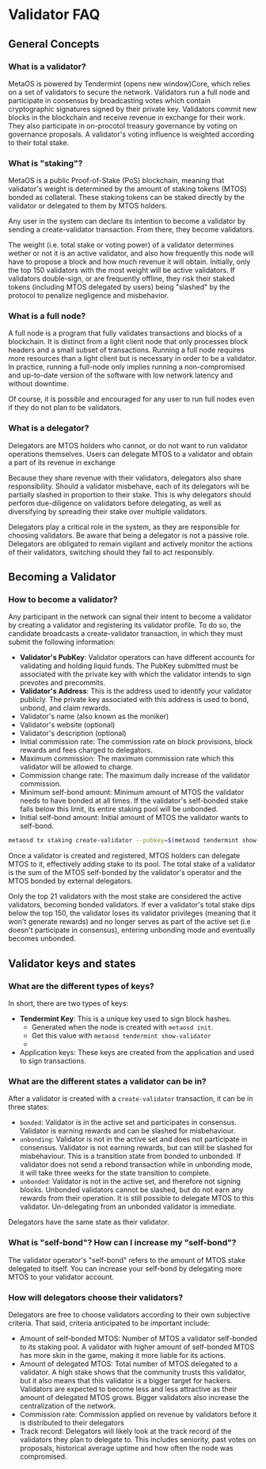 # Validator FAQ

## General Concepts

### What is a validator?
MetaOS is powered by Tendermint (opens new window)Core, which relies on a set of validators to secure the network. 
Validators run a full node and participate in consensus by broadcasting votes which contain cryptographic signatures signed by their private key.
Validators commit new blocks in the blockchain and receive revenue in exchange for their work. 
They also participate in on-procotol treasury governance by voting on governance proposals. 
A validator's voting influence is weighted according to their total stake.


### What is "staking"?
MetaOS is a public Proof-of-Stake (PoS) blockchain, meaning that validator's weight is determined by the amount of staking tokens (MTOS) bonded as collateral. 
These staking tokens can be staked directly by the validator or delegated to them by MTOS holders.

Any user in the system can declare its intention to become a validator by sending a create-validator transaction. From there, they become validators.

The weight (i.e. total stake or voting power) of a validator determines wether or not it is an active validator, 
and also how frequently this node will have to propose a block and how much revenue it will obtain. Initially, 
only the top 150 validators with the most weight will be active validators. If validators double-sign,
or are frequently offline, they risk their staked tokens (including MTOS delegated by users) being "slashed" by the protocol to penalize negligence and misbehavior.

### What is a full node?
A full node is a program that fully validates transactions and blocks of a blockchain.
It is distinct from a light client node that only processes block headers and a small subset of transactions.
Running a full node requires more resources than a light client but is necessary in order to be a validator. 
In practice, running a full-node only implies running a non-compromised and up-to-date version of the software with low network latency and without downtime.

Of course, it is possible and encouraged for any user to run full nodes even if they do not plan to be validators.

### What is a delegator?

Delegators are MTOS holders who cannot, or do not want to run validator operations themselves. 
Users can delegate MTOS to a validator and obtain a part of its revenue in exchange 

Because they share revenue with their validators, delegators also share responsibility. Should a validator misbehave, 
each of its delegators will be partially slashed in proportion to their stake. 
This is why delegators should perform due-diligence on validators before delegating, 
as well as diversifying by spreading their stake over multiple validators.

Delegators play a critical role in the system, as they are responsible for choosing validators.
Be aware that being a delegator is not a passive role. Delegators are obligated to remain vigilant and actively monitor the actions of their validators, 
switching should they fail to act responsibly.

## Becoming a Validator
### How to become a validator?
Any participant in the network can signal their intent to become a validator by creating a validator and registering its validator profile. 
To do so, the candidate broadcasts a create-validator transaction, in which they must submit the following information:

- **Validator's PubKey**: Validator operators can have different accounts for validating and holding liquid funds. 
The PubKey submitted must be associated with the private key with which the validator intends to sign prevotes and precommits.
- **Validator's Address**: This is the address used to identify your validator publicly. The private key associated with this address is used to bond, unbond, and claim rewards.
- Validator's name (also known as the moniker)
- Validator's website (optional)
- Validator's description (optional)
- Initial commission rate: The commission rate on block provisions, block rewards and fees charged to delegators. 
- Maximum commission: The maximum commission rate which this validator will be allowed to charge. 
- Commission change rate: The maximum daily increase of the validator commission. 
- Minimum self-bond amount: Minimum amount of MTOS the validator needs to have bonded at all times. If the validator's self-bonded stake falls below this limit, its entire staking pool will be unbonded. 
- Initial self-bond amount: Initial amount of MTOS the validator wants to self-bond.

```bash
metaosd tx staking create-validator --pubkey=$(metaosd tendermint show-validator) --moniker="my nickname" --identity="logo|||http://mywebsite/pic/logo.jpg" --website="http://mywebsite" --details="my slogan" --from jack
```

Once a validator is created and registered, MTOS holders can delegate MTOS to it, effectively adding stake to its pool. The total stake of a validator is the sum of the MTOS self-bonded by the validator's operator and the MTOS bonded by external delegators.

Only the top 21 validators with the most stake are considered the active validators, becoming bonded validators. 
If ever a validator's total stake dips below the top 150, the validator loses its validator privileges (meaning that it won't generate rewards) and no longer serves as part of the active set (i.e doesn't participate in consensus), entering unbonding mode and eventually becomes unbonded.

## Validator keys and states
### What are the different types of keys?
In short, there are two types of keys:
- **Tendermint Key**: This is a unique key used to sign block hashes. 
  - Generated when the node is created with `metaosd init`.
  - Get this value with `metaosd tendermint show-validator`
  - 
- Application keys: These keys are created from the application and used to sign transactions. 

### What are the different states a validator can be in?
After a validator is created with a `create-validator` transaction, it can be in three states:
- `bonded`: Validator is in the active set and participates in consensus. Validator is earning rewards and can be slashed for misbehaviour.
- `unbonding`: Validator is not in the active set and does not participate in consensus. Validator is not earning rewards, but can still be slashed for misbehaviour. This is a transition state from bonded to unbonded. If validator does not send a rebond transaction while in unbonding mode, it will take three weeks for the state transition to complete.
- `unbonded`: Validator is not in the active set, and therefore not signing blocks. Unbonded validators cannot be slashed, but do not earn any rewards from their operation. It is still possible to delegate MTOS to this validator. Un-delegating from an unbonded validator is immediate.

Delegators have the same state as their validator.

### What is "self-bond"? How can I increase my "self-bond"?
The validator operator's "self-bond" refers to the amount of MTOS stake delegated to itself. You can increase your self-bond by delegating more MTOS to your validator account.

### How will delegators choose their validators?
Delegators are free to choose validators according to their own subjective criteria. That said, criteria anticipated to be important include:

- Amount of self-bonded MTOS: Number of MTOS a validator self-bonded to its staking pool. A validator with higher amount of self-bonded MTOS has more skin in the game, making it more liable for its actions.
- Amount of delegated MTOS: Total number of MTOS delegated to a validator. A high stake shows that the community trusts this validator, but it also means that this validator is a bigger target for hackers. Validators are expected to become less and less attractive as their amount of delegated MTOS grows. Bigger validators also increase the centralization of the network.
- Commission rate: Commission applied on revenue by validators before it is distributed to their delegators
- Track record: Delegators will likely look at the track record of the validators they plan to delegate to. This includes seniority, past votes on proposals, historical average uptime and how often the node was compromised.
